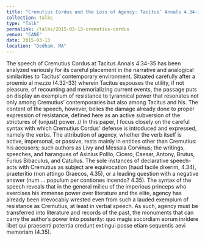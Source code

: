 ```yaml
---
title: "Cremutius Cordus and the Loss of Agency: Tacitus’ Annals 4.34-35"
collection: talks
type: "Talk"
permalink: /talks/2015-03-13-cremutius-cordus
venue: "CANE"
date: 2015-03-13
location: "Dedham, MA"
---
```


The speech of Cremutius Cordus at Tacitus Annals 4.34-35 has been analyzed variously for its careful placement in the narrative and analogical similarities to Tacitus’ contemporary environment. Situated carefully after a proemio al mezzo (4.32-33) wherein Tacitus espouses the utility, if not pleasure, of recounting and memorializing current events, the passage puts on display an exemplum of resistance to tyrannical power that resonates not only among Cremutius’ contemporaries but also among Tacitus and his. The content of the speech, however, belies the damage already done to proper expression of resistance, defined here as an active subversion of the strictures of (unjust) power. // In this paper, I focus closely on the careful syntax with which Cremutius Cordus&apos; defense is introduced and expressed, namely the verbs. The attribution of agency, whether the verb itself is active, impersonal, or passive, rests mainly in entities other than Cremutius: his accusers; such authors as Livy and Messala Corvinus; the writings, speeches, and harangues of Asinius Pollio, Cicero, Caesar, Antony, Brutus, Furius Bibaculus, and Catullus. The sole instances of declarative speech-acts with Cremutius as subject are equivocation (haud facile dixerim, 4.34), praeteritio (non attingo Graecos, 4.35), or a leading question with a negative answer (num … populum per contiones incendo? 4.35). The syntax of the speech reveals that in the general milieu of the imperious princeps who exercises his immense power over literature and the elite, agency has already been irrevocably wrested even from such a lauded exemplum of resistance as Cremutius, at least in verbal speech. As such, agency must be transferred into literature and records of the past, the monuments that can carry the author’s power into posterity: quo magis socordiam eorum inridere libet qui praesenti potentia credunt extingui posse etiam sequentis aevi memoriam (4.35).
